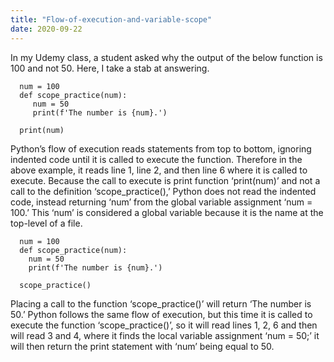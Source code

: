 ```yaml
---
title: "Flow-of-execution-and-variable-scope"
date: 2020-09-22
---
```


In my Udemy class, a student asked why the output of the below function is 100 and not 50. Here, I take a stab at answering.

      num = 100
      def scope_practice(num):
         num = 50
         print(f'The number is {num}.')

      print(num)

Python’s flow of execution reads statements from top to bottom, ignoring indented code until it is called to execute the function. Therefore in the above example, it reads line 1, line 2, and then line 6 where it is called to execute. Because the call to execute is print function ‘print(num)’ and not a call to the definition ‘scope_practice(),’ 
Python does not read the indented code, instead returning ‘num’ from the global variable assignment ‘num = 100.’ This ‘num’ is considered a global variable because it is the name at the top-level of a file.

      num = 100
      def scope_practice(num):
        num = 50
        print(f'The number is {num}.')

      scope_practice()

Placing a call to the function ‘scope_practice()’ will return ‘The number is 50.’ Python follows the same flow of execution, but this time it is called to execute the function ‘scope_practice()’, so it will read lines 1, 2, 6 and then will read 3 and 4, where it finds the local variable assignment ‘num = 50;’ it will then return the print statement with ‘num’ being equal to 50. 
